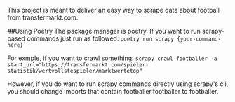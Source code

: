 This project is meant to deliver an easy way to scrape data about football from transfermarkt.com.

##Using Poetry
The package manager is poetry.
If you want to run scrapy-based commands just run as followed:
`poetry run scrapy {your-command-here}`

For exmple, if you want to crawl something:
`scrapy crawl footballer -a start_url="https://transfermarkt.com/spieler-statistik/wertvollstespieler/marktwertetop"`

However, if you do want to run scrapy commands directly using scrapy's cli, you should change imports that contain footballer.footballer to footballer.